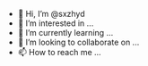 - 👋 Hi, I’m @sxzhyd
- 👀 I’m interested in ...
- 🌱 I’m currently learning ...
- 💞️ I’m looking to collaborate on ...
- 📫 How to reach me ...

<!---
sxzhyd/sxzhyd is a ✨ special ✨ repository because its `README.md` (this file) appears on your GitHub profile.
You can click the Preview link to take a look at your changes.
--->
